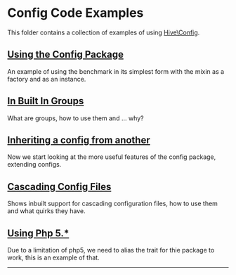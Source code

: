 # Config Code Examples

This folder contains a collection of examples of using [Hive\Config](https://github.com/hive/config).

## [Using the Config Package](1-UsingTheConfigPackage.php)

An example of using the benchmark in its simplest form  with the mixin as a factory and as an instance.

## [In Built In Groups](2-Groups.php)

What are groups, how to use them and ... why?

## [Inheriting a config from another](3-Extending.php)

Now we start looking at the more useful features of the config package, extending configs. 

## [Cascading Config Files](4-Cascading.php)

Shows inbuilt support for cascading configuration files, how to use them and what quirks they have. 

## [Using Php 5.*](5-UsingWithPHP5.php)

Due to a limitation of php5, we need to alias the trait for thie package to work, this is an example of that. 

* * *